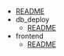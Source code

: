   - [README](/README.md)
- db_deploy
    - [README](/db_deploy/README.md)
- frontend
    - [README](/frontend/README.md)
